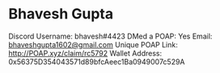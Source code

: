# Bhavesh Gupta

Discord Username: bhavesh#4423
DMed a POAP: Yes
Email: bhaveshgupta1602@gmail.com
Unique POAP Link: http://POAP.xyz/claim/rc5792
Wallet Address: 0x56375D354043571d89bfcAeec1Ba0949007c529A